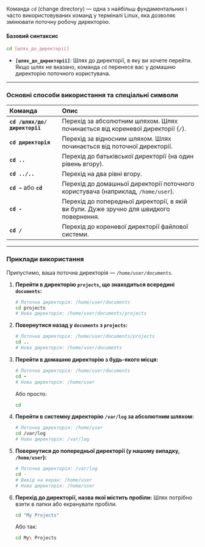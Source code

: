 Команда `cd` (change directory) — одна з найбільш фундаментальних і часто використовуваних команд у терміналі Linux, яка дозволяє змінювати поточну робочу директорію.

#### **Базовий синтаксис**

```bash
cd [шлях_до_директорії]
```

*   **`[шлях_до_директорії]`**: Шлях до директорії, в яку ви хочете перейти. Якщо шлях не вказано, команда `cd` перенесе вас у домашню директорію поточного користувача.

---

### **Основні способи використання та спеціальні символи**

| Команда | Опис |
| :--- | :--- |
| **`cd /шлях/до/директорії`** | Перехід за абсолютним шляхом. Шлях починається від кореневої директорії (`/`). |
| **`cd директорія`** | Перехід за відносним шляхом. Шлях починається від поточної директорії. |
| **`cd ..`** | Перехід до батьківської директорії (на один рівень вгору). |
| **`cd ../..`** | Перехід на два рівні вгору. |
| **`cd ~`** або **`cd`** | Перехід до домашньої директорії поточного користувача (наприклад, `/home/user`). |
| **`cd -`** | Перехід до попередньої директорії, в якій ви були. Дуже зручно для швидкого повернення. |
| **`cd /`** | Перехід до кореневої директорії файлової системи. |

---

### **Приклади використання**

Припустимо, ваша поточна директорія — `/home/user/documents`.

1.  **Перейти в директорію `projects`, що знаходиться всередині `documents`:**
    ```bash
    # Поточна директорія: /home/user/documents
    cd projects
    # Нова директорія: /home/user/documents/projects
    ```

2.  **Повернутися назад у `documents` з `projects`:**
    ```bash
    # Поточна директорія: /home/user/documents/projects
    cd ..
    # Нова директорія: /home/user/documents
    ```

3.  **Перейти в домашню директорію з будь-якого місця:**
    ```bash
    # Поточна директорія: /home/user/documents
    cd ~
    # Нова директорія: /home/user
    ```
    Або просто:
    ```bash
    cd
    ```

4.  **Перейти в системну директорію `/var/log` за абсолютним шляхом:**
    ```bash
    # Поточна директорія: /home/user
    cd /var/log
    # Нова директорія: /var/log
    ```

5.  **Повернутися до попередньої директорії (у нашому випадку, `/home/user`):**
    ```bash
    # Поточна директорія: /var/log
    cd -
    # Вивід на екран: /home/user
    # Нова директорія: /home/user
    ```

6.  **Перехід до директорії, назва якої містить пробіли:**
    Шлях потрібно взяти в лапки або екранувати пробіли.
    ```bash
    cd "My Projects"
    ```
    Або так:
    ```bash
    cd My\ Projects
    ```

